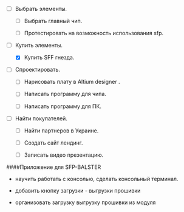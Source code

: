 ﻿* [ ] Выбрать элементы.

     * [ ] Выбрать главный чип.

     * [ ] Протестировать на возможность использования sfp.

* [ ] Купить элементы. 

     * [X] Купить SFF гнезда.



* [ ] Спроектировать.

     * [ ] Нарисовать плату в Altium designer .

     * [ ] Написать программу для чипа.

     * [ ] Написать программу для ПК.



* [ ] Найти покупателей.

     * [ ] Найти партнеров в Украине.

     * [ ] Создать сайт лендинг.

     * [ ] Записать видео презентацию.

     

####Приложение для  SFP-BALSTER   

-  научить работать с консолью, сделать консольный терминал.   

-  добавить кнопку загрузки - выгрузки прошивки   

- организовать  загрузку выгрузку прошивки из модуля    

















